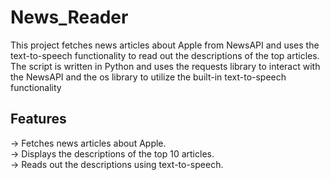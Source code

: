 # News_Reader

This project fetches news articles about Apple from NewsAPI and uses the text-to-speech functionality to read out the descriptions of the top articles. The script is written in Python and uses the requests library to interact with the NewsAPI and the os library to utilize the built-in text-to-speech functionality

## Features
-> Fetches news articles about Apple.<br>
-> Displays the descriptions of the top 10 articles.<br>
-> Reads out the descriptions using text-to-speech.<br>
